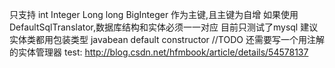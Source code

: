 只支持 int Integer Long long BigInteger 作为主键,且主键为自增
如果使用DefaultSqlTranslator,数据库结构和实体必须一一对应
目前只测试了mysql
建议实体类都用包装类型
javabean default constructor
//TODO 还需要写一个用注解的实体管理器
test:
http://blog.csdn.net/hfmbook/article/details/54578137

